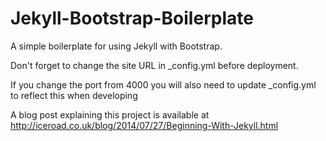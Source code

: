 Jekyll-Bootstrap-Boilerplate
============================

A simple boilerplate for using Jekyll with Bootstrap.

Don't forget to change the site URL in _config.yml before deployment.

If you change the port from 4000 you will also need to update _config.yml to reflect this when developing

A blog post explaining this project is available at 
http://iceroad.co.uk/blog/2014/07/27/Beginning-With-Jekyll.html

